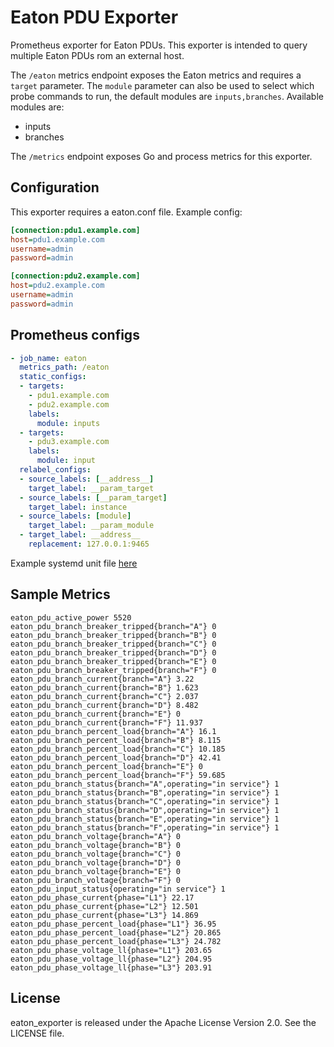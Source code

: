 # Eaton PDU Exporter

Prometheus exporter for Eaton PDUs. This exporter is intended to query multiple
Eaton PDUs rom an external host.

The `/eaton` metrics endpoint exposes the Eaton metrics and requires a `target`
parameter.  The `module` parameter can also be used to select which probe
commands to run, the default modules are `inputs,branches`. Available modules are:

- inputs
- branches

The `/metrics` endpoint exposes Go and process metrics for this exporter.

## Configuration

This exporter requires a eaton.conf file. Example config:

```ini
[connection:pdu1.example.com]
host=pdu1.example.com
username=admin
password=admin

[connection:pdu2.example.com]
host=pdu2.example.com
username=admin
password=admin
```

## Prometheus configs

```yaml
- job_name: eaton
  metrics_path: /eaton
  static_configs:
  - targets:
    - pdu1.example.com
    - pdu2.example.com
    labels:
      module: inputs
  - targets:
    - pdu3.example.com
    labels:
      module: input
  relabel_configs:
  - source_labels: [__address__]
    target_label: __param_target
  - source_labels: [__param_target]
    target_label: instance
  - source_labels: [module]
    target_label: __param_module
  - target_label: __address__
    replacement: 127.0.0.1:9465
```

Example systemd unit file [here](systemd/eaton_exporter.service)

## Sample Metrics

```
eaton_pdu_active_power 5520
eaton_pdu_branch_breaker_tripped{branch="A"} 0
eaton_pdu_branch_breaker_tripped{branch="B"} 0
eaton_pdu_branch_breaker_tripped{branch="C"} 0
eaton_pdu_branch_breaker_tripped{branch="D"} 0
eaton_pdu_branch_breaker_tripped{branch="E"} 0
eaton_pdu_branch_breaker_tripped{branch="F"} 0
eaton_pdu_branch_current{branch="A"} 3.22
eaton_pdu_branch_current{branch="B"} 1.623
eaton_pdu_branch_current{branch="C"} 2.037
eaton_pdu_branch_current{branch="D"} 8.482
eaton_pdu_branch_current{branch="E"} 0
eaton_pdu_branch_current{branch="F"} 11.937
eaton_pdu_branch_percent_load{branch="A"} 16.1
eaton_pdu_branch_percent_load{branch="B"} 8.115
eaton_pdu_branch_percent_load{branch="C"} 10.185
eaton_pdu_branch_percent_load{branch="D"} 42.41
eaton_pdu_branch_percent_load{branch="E"} 0
eaton_pdu_branch_percent_load{branch="F"} 59.685
eaton_pdu_branch_status{branch="A",operating="in service"} 1
eaton_pdu_branch_status{branch="B",operating="in service"} 1
eaton_pdu_branch_status{branch="C",operating="in service"} 1
eaton_pdu_branch_status{branch="D",operating="in service"} 1
eaton_pdu_branch_status{branch="E",operating="in service"} 1
eaton_pdu_branch_status{branch="F",operating="in service"} 1
eaton_pdu_branch_voltage{branch="A"} 0
eaton_pdu_branch_voltage{branch="B"} 0
eaton_pdu_branch_voltage{branch="C"} 0
eaton_pdu_branch_voltage{branch="D"} 0
eaton_pdu_branch_voltage{branch="E"} 0
eaton_pdu_branch_voltage{branch="F"} 0
eaton_pdu_input_status{operating="in service"} 1
eaton_pdu_phase_current{phase="L1"} 22.17
eaton_pdu_phase_current{phase="L2"} 12.501
eaton_pdu_phase_current{phase="L3"} 14.869
eaton_pdu_phase_percent_load{phase="L1"} 36.95
eaton_pdu_phase_percent_load{phase="L2"} 20.865
eaton_pdu_phase_percent_load{phase="L3"} 24.782
eaton_pdu_phase_voltage_ll{phase="L1"} 203.65
eaton_pdu_phase_voltage_ll{phase="L2"} 204.95
eaton_pdu_phase_voltage_ll{phase="L3"} 203.91
```

## License

eaton_exporter is released under the Apache License Version 2.0. See the LICENSE file.
